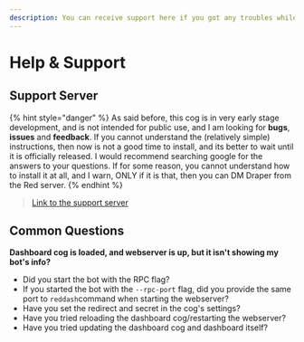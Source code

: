 ```yaml
---
description: You can receive support here if you got any troubles while using dashboard.
---
```


# Help & Support

## Support Server

{% hint style="danger" %}
As said before, this cog is in very early stage development, and is not intended for public use, and I am looking for **bugs**, **issues** and **feedback**. If you cannot understand the \(relatively simple\) instructions, then now is not a good time to install, and its better to wait until it is officially released. I would recommend searching google for the answers to your questions. If for some reason, you cannot understand how to install it at all, and I warn, ONLY if it is that, then you can DM Draper from the Red server.
{% endhint %}

> [Link to the support server](https://discord.gg/vQZTdB9)

## Common Questions

**Dashboard cog is loaded, and webserver is up, but it isn't showing my bot's info?**

* Did you start the bot with the RPC flag?
* If you started the bot with the `--rpc-port` flag, did you provide the same port to `reddash`command when starting the webserver?
* Have you set the redirect and secret in the cog's settings?
* Have you tried reloading the dashboard cog/restarting the webserver?
* Have you tried updating the dashboard cog and dashboard itself?

